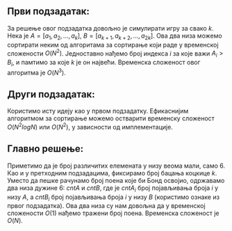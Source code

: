 ## Први подзадатак:
За решење овог подзадатка довољно је симулирати игру за свако $k$. Нека је $A=[a_1,a_2,...,a_k]$, $B=[a_{k+1},a_{k+2},...,a_{2k}]$. Ова два низа можемо сортирати неким од алгоритама за сортирање који раде у временској сложености $O(N^2)$. Једноставно нађемо број индекса $i$ за које важи $A_i>B_i$, и памтимо за које $k$ је он највећи. Временска сложеност овог алгоритма је $O(N^3)$.

## Други подзадатак:
Користимо исту идеју као у првом подзадатку. Ефикаснијим алгоритмом за сортирање можемо остварити временску сложеност $O(N^2logN)$ или $O(N^2)$, у зависности од имплементације.

## Главно решење:
Приметимо да је број различитих елемената у низу веома мали, само $6$. Као и у претходним подзадацима, фиксирамо број бацања коцкице $k$. Уместо да пешке рачунамо број поена које би Бонд освојио, одржавамо два низа дужине $6$: $cntA$ и $cntB$, где је $cntA_i$ број појављивања броја $i$ у низу $A$, а $cntB_i$ број појављивања броја $i$ у низу $B$ (користимо ознаке из првог подзадатка). Ова два низа су нам довољна да у временској сложености $O(1)$ нађемо тражени број поена. Временска сложеност је $O(N)$.